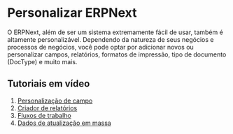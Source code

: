 # Personalizar ERPNext


O ERPNext, além de ser um sistema extremamente fácil de usar, também é altamente personalizável. Dependendo da natureza de seus negócios e processos de negócios, você pode optar por adicionar novos ou personalizar campos, relatórios, formatos de impressão, tipo de documento (DocType) e muito mais.


## Tutoriais em vídeo


1. [Personalização de campo](/docs/v13/user/videos/learn/field-customization.html)
2. [Criador de relatórios](/docs/v13/user/videos/learn/report-builder.html)
3. [Fluxos de trabalho](/docs/v13/user/videos/learn/workflow.html)
4. [Dados de atualização em massa](/docs/v13/user/videos/learn/bulk-update.html)